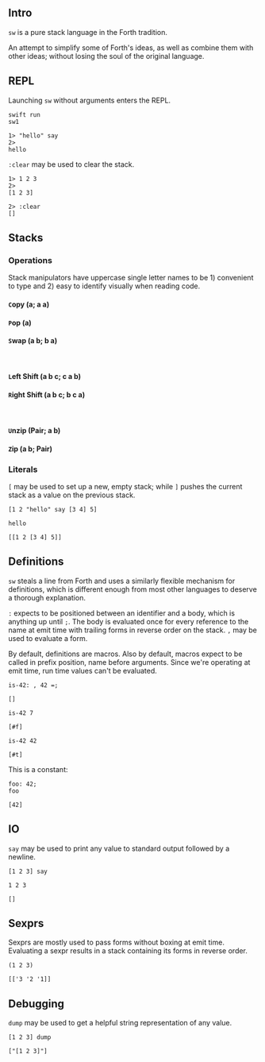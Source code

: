 ## Intro
`sw` is a pure stack language in the Forth tradition.

An attempt to simplify some of Forth's ideas, as well as combine them with other ideas; without losing the soul of the original language.

## REPL
Launching `sw` without arguments enters the REPL.

```
swift run
sw1

1> "hello" say
2>
hello
```

`:clear` may be used to clear the stack.

```
1> 1 2 3
2>
[1 2 3]

2> :clear
[]
```

## Stacks

### Operations
Stack manipulators have uppercase single letter names to be 1) convenient to type and 2) easy to identify visually when reading code.

#### `C`opy (a; a a)
#### `P`op (a)
#### `S`wap (a b; b a)
<br/>

#### `L`eft Shift (a b c; c a b)
#### `R`ight Shift (a b c; b c a)
<br/>

#### `U`nzip (Pair; a b)
#### `Z`ip (a b; Pair)

### Literals
`[` may be used to set up a new, empty stack; while `]` pushes the current stack as a value on the previous stack.

```
[1 2 "hello" say [3 4] 5]
```
```
hello
```
`[[1 2 [3 4] 5]]`

## Definitions

`sw` steals a line from Forth and uses a similarly flexible mechanism for definitions, which is different enough from most other languages to deserve a thorough explanation.

`:` expects to be positioned between an identifier and a body, which is anything  up until `;`. The body is evaluated once for every reference to the name at emit time with trailing forms in reverse order on the stack. `,` may be used to evaluate a form.

By default, definitions are macros. Also by default, macros expect to be called in prefix position, name before arguments. Since we're operating at emit time, run time values can't be evaluated.

```
is-42: , 42 =;
```
`[]`

```
is-42 7
```
`[#f]`

```
is-42 42
```
`[#t]`


This is a constant:

```
foo: 42;
foo
```
`[42]`


## IO
`say` may be used to print any value to standard output followed by a newline.

```
[1 2 3] say
```
```
1 2 3
```
`[]`

## Sexprs
Sexprs are mostly used to pass forms without boxing at emit time. Evaluating a sexpr results in a stack containing its forms in reverse order.

```
(1 2 3)
```
`[['3 '2 '1]]`

## Debugging
`dump` may be used to get a helpful string representation of any value.

```
[1 2 3] dump
```
`["[1 2 3]"]`